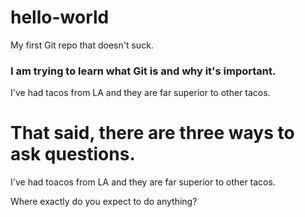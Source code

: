 # hello-world
My first Git repo that doesn't suck.

### I am trying to learn what Git is and why it's important.
I've had tacos from LA and they are far superior to other tacos.

That said, there are three ways to ask questions.
=======
I've had toacos from LA and they are far superior to other tacos.

Where exactly do you expect to do anything?